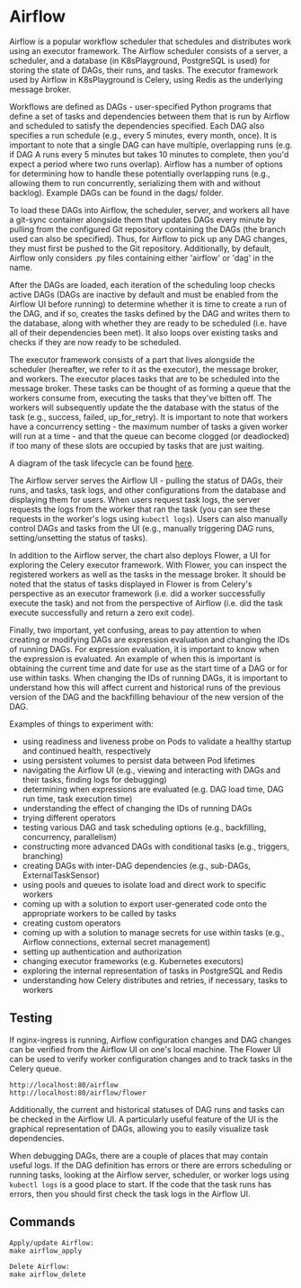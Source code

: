 # Airflow
Airflow is a popular workflow scheduler that schedules and distributes work using an executor framework. The Airflow scheduler consists of a server, a scheduler, and a database (in K8sPlayground, PostgreSQL is used) for storing the state of DAGs, their runs, and tasks. The executor framework used by Airflow in K8sPlayground is Celery, using Redis as the underlying message broker.

Workflows are defined as DAGs - user-specified Python programs that define a set of tasks and dependencies between them that is run by Airflow and scheduled to satisfy the dependencies specified. Each DAG also specifies a run schedule (e.g., every 5 minutes, every month, once). It is important to note that a single DAG can have multiple, overlapping runs (e.g. if DAG A runs every 5 minutes but takes 10 minutes to complete, then you'd expect a period where two runs overlap). Airflow has a number of options for determining how to handle these potentially overlapping runs (e.g., allowing them to run concurrently, serializing them with and without backlog). Example DAGs can be found in the dags/ folder.

To load these DAGs into Airflow, the scheduler, server, and workers all have a git-sync container alongside them that updates DAGs every minute by pulling from the configured Git repository containing the DAGs (the branch used can also be specified). Thus, for Airflow to pick up any DAG changes, they must first be pushed to the Git repository. Additionally, by default, Airflow only considers .py files containing either 'airflow' or 'dag' in the name.

After the DAGs are loaded, each iteration of the scheduling loop checks active DAGs (DAGs are inactive by default and must be enabled from the Airflow UI before running) to determine whether it is time to create a run of the DAG, and if so, creates the tasks defined by the DAG and writes them to the database, along with whether they are ready to be scheduled (i.e. have all of their dependencies been met). It also loops over existing tasks and checks if they are now ready to be scheduled.

The executor framework consists of a part that lives alongside the scheduler (hereafter, we refer to it as the executor), the message broker, and workers. The executor places tasks that are to be scheduled into the message broker. These tasks can be thought of as forming a queue that the workers consume from, executing the tasks that they've bitten off. The workers will subsequently update the the database with the status of the task (e.g., success, failed, up_for_retry). It is important to note that workers have a concurrency setting - the maximum number of tasks a given worker will run at a time - and that the queue can become clogged (or deadlocked) if too many of these slots are occupied by tasks that are just waiting.

A diagram of the task lifecycle can be found [here](https://airflow.apache.org/docs/stable/_images/task_lifecycle_diagram.png).

The Airflow server serves the Airflow UI - pulling the status of DAGs, their runs, and tasks, task logs, and other configurations from the database and displaying them for users. When users request task logs, the server requests the logs from the worker that ran the task (you can see these requests in the worker's logs using `kubectl logs`). Users can also manually control DAGs and tasks from the UI (e.g., manually triggering DAG runs, setting/unsetting the status of tasks).

In addition to the Airflow server, the chart also deploys Flower, a UI for exploring the Celery executor framework. With Flower, you can inspect the registered workers as well as the tasks in the message broker. It should be noted that the status of tasks displayed in Flower is from Celery's perspective as an executor framework (i.e. did a worker successfully execute the task) and not from the perspective of Airflow (i.e. did the task execute successfully and return a zero exit code).

Finally, two important, yet confusing, areas to pay attention to when creating or modifying DAGs are expression evaluation and changing the IDs of running DAGs. For expression evaluation, it is important to know when the expression is evaluated. An example of when this is important is obtaining the current time and date for use as the start time of a DAG or for use within tasks. When changing the IDs of running DAGs, it is important to understand how this will affect current and historical runs of the previous version of the DAG and the backfilling behaviour of the new version of the DAG.

Examples of things to experiment with:

- using readiness and liveness probe on Pods to validate a healthy startup and continued health, respectively
- using persistent volumes to persist data between Pod lifetimes
- navigating the Airflow UI (e.g., viewing and interacting with DAGs and their tasks, finding logs for debugging)
- determining when expressions are evaluated (e.g. DAG load time, DAG run time, task execution time)
- understanding the effect of changing the IDs of running DAGs
- trying different operators
- testing various DAG and task scheduling options (e.g., backfilling, concurrency, parallelism)
- constructing more advanced DAGs with conditional tasks (e.g., triggers, branching)
- creating DAGs with inter-DAG dependencies (e.g., sub-DAGs, ExternalTaskSensor)
- using pools and queues to isolate load and direct work to specific workers
- coming up with a solution to export user-generated code onto the appropriate workers to be called by tasks
- creating custom operators
- coming up with a solution to manage secrets for use within tasks (e.g., Airflow connections, external secret management)
- setting up authentication and authorization
- changing executor frameworks (e.g. Kubernetes executors)
- exploring the internal representation of tasks in PostgreSQL and Redis
- understanding how Celery distributes and retries, if necessary, tasks to workers

## Testing
If nginx-ingress is running, Airflow configuration changes and DAG changes can be verified from the Airflow UI on one's local machine. The Flower UI can be used to verify worker configuration changes and to track tasks in the Celery queue.
```
http://localhost:80/airflow
http://localhost:80/airflow/flower
```
Additionally, the current and historical statuses of DAG runs and tasks can be checked in the Airflow UI. A particularly useful feature of the UI is the graphical representation of DAGs, allowing you to easily visualize task dependencies.

When debugging DAGs, there are a couple of places that may contain useful logs. If the DAG definition has errors or there are errors scheduling or running tasks, looking at the Airflow server, scheduler, or worker logs using `kubectl logs` is a good place to start. If the code that the task runs has errors, then you should first check the task logs in the Airflow UI.

## Commands
```
Apply/update Airflow:
make airflow_apply

Delete Airflow:
make airflow_delete
```
